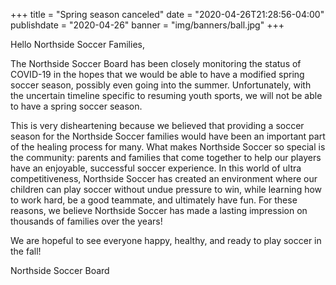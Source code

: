 +++
title = "Spring season canceled"
date = "2020-04-26T21:28:56-04:00"
publishdate = "2020-04-26"
banner = "img/banners/ball.jpg"
+++

Hello Northside Soccer Families,

The Northside Soccer Board has been closely monitoring the status of COVID-19 in the hopes that we would be able to have a modified spring soccer season, possibly even going into the summer. Unfortunately, with the uncertain timeline specific to resuming youth sports, we will not be able to have a spring soccer season.
<!--more-->

This is very disheartening because we believed that providing a soccer season for the Northside Soccer families would have been an important part of the healing process for many. What makes Northside Soccer so special is the community: parents and families that come together to help our players have an enjoyable, successful soccer experience. In this world of ultra competitiveness, Northside Soccer has created an environment where our children can play soccer without undue pressure to win, while learning how to work hard, be a good teammate, and ultimately have fun. For these reasons, we believe Northside Soccer has made a lasting impression on thousands of families over the years!

We are hopeful to see everyone happy, healthy, and ready to play soccer in the fall!

Northside Soccer Board
